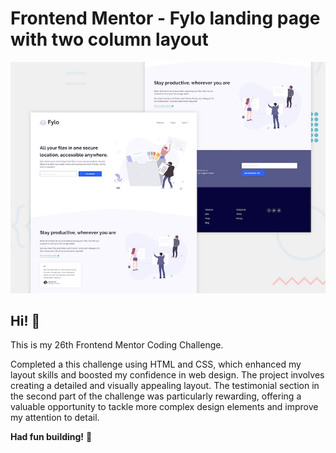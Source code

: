 # Frontend Mentor - Fylo landing page with two column layout

![Design preview for the Fylo landing page with two column layout challenge](./design/desktop-preview.jpg)

## Hi! 👋

This is my 26th Frontend Mentor Coding Challenge.

Completed a this challenge using HTML and CSS, which enhanced my layout skills and boosted my confidence in web design. The project involves creating a detailed and visually appealing layout. The testimonial section in the second part of the challenge was particularly rewarding, offering a valuable opportunity to tackle more complex design elements and improve my attention to detail.

**Had fun building!** 🚀
